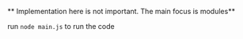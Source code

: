 ** Implementation here is not important. The main focus is modules**

run `node main.js` to run the code
